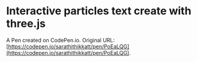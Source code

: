 # Interactive particles text create with three.js 

A Pen created on CodePen.io. Original URL: [https://codepen.io/sarathithikkatt/pen/PoEaLQG](https://codepen.io/sarathithikkatt/pen/PoEaLQG).


